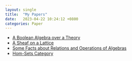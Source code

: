 ```yaml
---
layout: single
title:  "My Papers"
date:   2023-04-22 10:24:12 +0800
categories: Paper
---
```


- [A Boolean Algebra over a Theory][bat]  
- [A Sheaf on a Lattice][sol]  
- [Some Facts about Relations and Operations of Algebras][fro]    
- [Hom-Sets Category][hsc]    

[bat]:  https://www.vixra.org/abs/2303.0082
[sol]:  https://www.vixra.org/abs/2208.0158
[fro]:  https://www.vixra.org/abs/2206.0105
[hsc]:  https://www.vixra.org/abs/2205.0134
